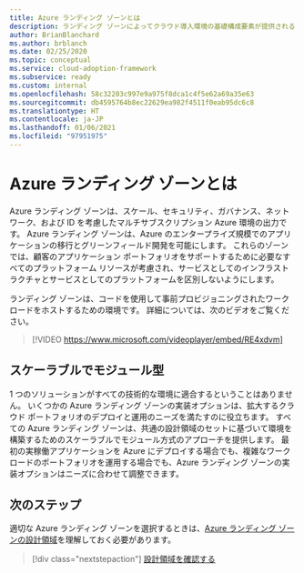 ```yaml
---
title: Azure ランディング ゾーンとは
description: ランディング ゾーンによってクラウド導入環境の基礎構成要素が提供されるしくみについて説明します。
author: BrianBlanchard
ms.author: brblanch
ms.date: 02/25/2020
ms.topic: conceptual
ms.service: cloud-adoption-framework
ms.subservice: ready
ms.custom: internal
ms.openlocfilehash: 58c32203c997e9a975f8dca1c4f5e62a69a35e63
ms.sourcegitcommit: db4595764b8ec22629ea982f4511f0eab95dc6c8
ms.translationtype: HT
ms.contentlocale: ja-JP
ms.lasthandoff: 01/06/2021
ms.locfileid: "97951975"
---
```

<!-- cSpell:ignore multisubscription -->

# <a name="what-is-an-azure-landing-zone"></a>Azure ランディング ゾーンとは

Azure ランディング ゾーンは、スケール、セキュリティ、ガバナンス、ネットワーク、および ID を考慮したマルチサブスクリプション Azure 環境の出力です。 Azure ランディング ゾーンは、Azure のエンタープライズ規模でのアプリケーションの移行とグリーンフィールド開発を可能にします。 これらのゾーンでは、顧客のアプリケーション ポートフォリオをサポートするために必要なすべてのプラットフォーム リソースが考慮され、サービスとしてのインフラストラクチャとサービスとしてのプラットフォームを区別しないようにします。

ランディング ゾーンは、コードを使用して事前プロビジョニングされたワークロードをホストするための環境です。 詳細については、次のビデオをご覧ください。  

<!-- markdownlint-disable MD034 -->

> [!VIDEO https://www.microsoft.com/videoplayer/embed/RE4xdvm]

## <a name="scalable-and-modular"></a>スケーラブルでモジュール型

1 つのソリューションがすべての技術的な環境に適合するということはありません。 いくつかの Azure ランディング ゾーンの実装オプションは、拡大するクラウド ポートフォリオのデプロイと運用のニーズを満たすのに役立ちます。 すべての Azure ランディング ゾーンは、共通の設計領域のセットに基づいて環境を構築するためのスケーラブルでモジュール方式のアプローチを提供します。 最初の実稼働アプリケーションを Azure にデプロイする場合でも、複雑なワークロードのポートフォリオを運用する場合でも、Azure ランディング ゾーンの実装オプションはニーズに合わせて調整できます。

## <a name="next-steps"></a>次のステップ

適切な Azure ランディング ゾーンを選択するときは、[Azure ランディング ゾーンの設計領域](./design-areas.md)を理解しておく必要があります。

> [!div class="nextstepaction"]
> [設計領域を確認する](./design-areas.md)
